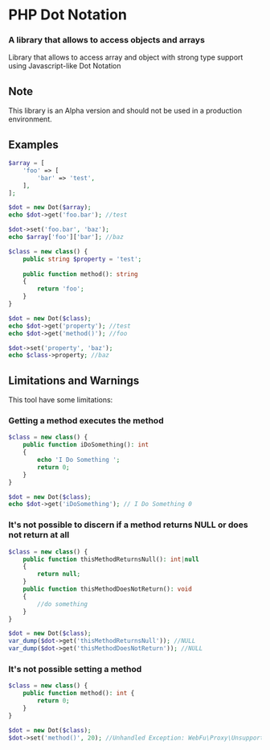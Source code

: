 # PHP Dot Notation
### A library that allows to access objects and arrays

Library that allows to access array and object with strong type support using Javascript-like Dot Notation

## Note
This library is an Alpha version and should not be used in a production environment.

## Examples
```php
$array = [
    'foo' => [
        'bar' => 'test',
    ],
];

$dot = new Dot($array);
echo $dot->get('foo.bar'); //test

$dot->set('foo.bar', 'baz');
echo $array['foo']['bar']; //baz

$class = new class() {
    public string $property = 'test';
    
    public function method(): string
    {
        return 'foo';
    }
}

$dot = new Dot($class);
echo $dot->get('property'); //test
echo $dot->get('method()'); //foo

$dot->set('property', 'baz');
echo $class->property; //baz
```

## Limitations and Warnings
This tool have some limitations: 

### Getting a method executes the method
```php
$class = new class() {
    public function iDoSomething(): int
    {
        echo 'I Do Something ';
        return 0;
    }
}

$dot = new Dot($class);
echo $dot->get('iDoSomething'); // I Do Something 0
```

### It's not possible to discern if a method returns NULL or does not return at all
```php
$class = new class() {
    public function thisMethodReturnsNull(): int|null
    {
        return null;
    }
    public function thisMethodDoesNotReturn(): void
    {
        //do something
    } 
}

$dot = new Dot($class);
var_dump($dot->get('thisMethodReturnsNull')); //NULL
var_dump($dot->get('thisMethodDoesNotReturn')); //NULL
```

### It's not possible setting a method
```php
$class = new class() {
    public function method(): int {
        return 0;
    }
}

$dot = new Dot($class);
$dot->set('method()', 20); //Unhandled Exception: WebFu\Proxy\UnsupportedOperationException Cannot set a class method

```
